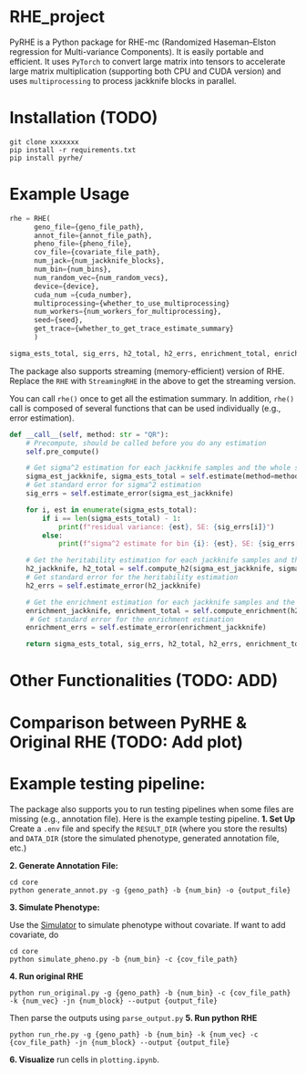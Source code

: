 # RHE_project

PyRHE is a Python package for RHE-mc (Randomized Haseman–Elston regression for Multi-variance Components). It is easily portable and efficient. It uses `PyTorch` to convert large matrix into tensors to accelerate large matrix multiplication (supporting both CPU and CUDA version) and uses `multiprocessing` to process jackknife blocks in parallel. 

# Installation (TODO)

```
git clone xxxxxxx
pip install -r requirements.txt
pip install pyrhe/
```

# Example Usage

```python
rhe = RHE(
      geno_file={geno_file_path},
      annot_file={annot_file_path},
      pheno_file={pheno_file},
      cov_file={covariate_file_path},
      num_jack={num_jackknife_blocks},
      num_bin={num_bins},
      num_random_vec={num_random_vecs},
      device={device},
      cuda_num ={cuda_number},
      multiprocessing={whether_to_use_multiprocessing}
      num_workers={num_workers_for_multiprocessing},
      seed={seed},
      get_trace={whether_to_get_trace_estimate_summary}
      )

sigma_ests_total, sig_errs, h2_total, h2_errs, enrichment_total, enrichment_errs = rhe()

```

The package also supports streaming (memory-efficient) version of RHE. Replace the `RHE` with `StreamingRHE` in the above to get the streaming version. 

You can call `rhe()` once to get all the estimation summary. In addition, `rhe()` call is composed of several functions that can be used individually (e.g., error estimation). 

```python
def __call__(self, method: str = "QR"):
    # Precompute, should be called before you do any estimation
    self.pre_compute()

    # Get sigma^2 estimation for each jackknife samples and the whole sample
    sigma_est_jackknife, sigma_ests_total = self.estimate(method=method)
    # Get standard error for sigma^2 estimation
    sig_errs = self.estimate_error(sigma_est_jackknife)

    for i, est in enumerate(sigma_ests_total):
        if i == len(sigma_ests_total) - 1:
            print(f"residual variance: {est}, SE: {sig_errs[i]}")
        else:
            print(f"sigma^2 estimate for bin {i}: {est}, SE: {sig_errs[i]}")

    # Get the heritability estimation for each jackknife samples and the whole sample
    h2_jackknife, h2_total = self.compute_h2(sigma_est_jackknife, sigma_ests_total)
    # Get standard error for the heritability estimation
    h2_errs = self.estimate_error(h2_jackknife)

    # Get the enrichment estimation for each jackknife samples and the whole sample
    enrichment_jackknife, enrichment_total = self.compute_enrichment(h2_jackknife, h2_total)
     # Get standard error for the enrichment estimation
    enrichment_errs = self.estimate_error(enrichment_jackknife)

    return sigma_ests_total, sig_errs, h2_total, h2_errs, enrichment_total, enrichment_errs

```

# Other Functionalities (TODO: ADD)

# Comparison between PyRHE & Original RHE (TODO: Add plot)


# Example testing pipeline:
The package also supports you to run testing pipelines when some files are missing (e.g., annotation file). Here is the example testing pipeline.
**1. Set Up**
Create a `.env` file and specify the `RESULT_DIR` (where you store the results) and `DATA_DIR` (store the simulated phenotype, generated annotation file, etc.)

**2. Generate Annotation File:**  
```
cd core
python generate_annot.py -g {geno_path} -b {num_bin} -o {output_file}
```
**3. Simulate Phenotype:**  

Use the [Simulator](https://github.com/sriramlab/Simulator) to simulate phenotype without covariate.
If want to add covariate, do 
```
cd core
python simulate_pheno.py -b {num_bin} -c {cov_file_path}
```
**4. Run original RHE**  
```
python run_original.py -g {geno_path} -b {num_bin} -c {cov_file_path} -k {num_vec} -jn {num_block} --output {output_file}
```
Then parse the outputs using `parse_output.py`
**5. Run python RHE**
```
python run_rhe.py -g {geno_path} -b {num_bin} -k {num_vec} -c {cov_file_path} -jn {num_block} --output {output_file}
```

**6. Visualize**
run cells in `plotting.ipynb`.
